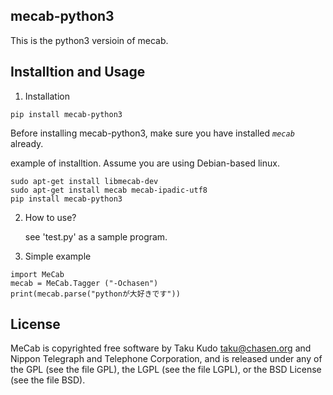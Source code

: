 mecab-python3
-------------
This is the python3 versioin of mecab.


Installtion and Usage
--------------
1. Installation

```
pip install mecab-python3
```

Before installing mecab-python3, make sure you have installed *`mecab`*
already.

example of installtion.
Assume you are using Debian-based linux.

```
sudo apt-get install libmecab-dev
sudo apt-get install mecab mecab-ipadic-utf8
pip install mecab-python3
```

2. How to use?

   see 'test.py' as a sample program.

3. Simple example

```
import MeCab
mecab = MeCab.Tagger ("-Ochasen")
print(mecab.parse("pythonが大好きです"))
```


License
-------
MeCab is copyrighted free software by Taku Kudo <taku@chasen.org> and
Nippon Telegraph and Telephone Corporation, and is released under
any of the GPL (see the file GPL), the LGPL (see the file LGPL), or the
BSD License (see the file BSD).
